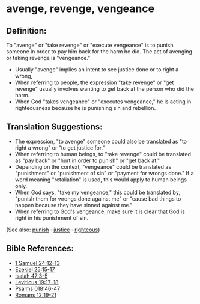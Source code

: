 # avenge, revenge, vengeance #

## Definition: ##

To "avenge" or "take revenge" or "execute vengeance" is to punish someone in order to pay him back for the harm he did. The act of avenging or taking revenge is "vengeance."

* Usually "avenge" implies an intent to see justice done or to right a wrong,
* When referring to people, the expression "take revenge" or "get revenge" usually involves wanting to get back at the person who did the harm.
* When God "takes vengeance" or "executes vengeance," he is acting in righteousness because he is punishing sin and rebellion.

## Translation Suggestions: ##

* The expression, "to avenge" someone could also be translated as "to right a wrong" or "to get justice for."
* When referring to human beings, to "take revenge" could be translated as "pay back" or "hurt in order to punish" or "get back at."
* Depending on the context, "vengeance" could be translated as "punishment" or "punishment of sin" or "payment for wrongs done."  If a word meaning "retaliation" is used, this would apply to human beings only.
* When God says, "take my vengeance," this could be translated by, "punish them for wrongs done against me" or "cause bad things to happen because they have sinned against me."
* When referring to God's vengeance, make sure it is clear that God is right in his punishment of sin.

(See also: [punish](../other/punish.md) **·** [justice](../kt/justice.md) **·** [righteous](../kt/righteous.md))

## Bible References: ##

* [1 Samuel 24:12-13](https://door43.org/en/bible/notes/1sa/24/12)
* [Ezekiel 25:15-17](https://door43.org/en/bible/notes/ezk/25/15)
* [Isaiah 47:3-5](https://door43.org/en/bible/notes/isa/47/03)
* [Leviticus 19:17-18](https://door43.org/en/bible/notes/lev/19/17)
* [Psalms 018:46-47](https://door43.org/en/bible/notes/psa/018/046)
* [Romans 12:19-21](https://door43.org/en/bible/notes/rom/12/19)

